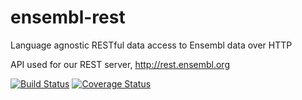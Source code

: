 ensembl-rest
============

Language agnostic RESTful data access to Ensembl data over HTTP

API used for our REST server, http://rest.ensembl.org



[![Build Status](https://travis-ci.org/Ensembl/ensembl-rest.png)][travis]
[![Coverage Status](https://coveralls.io/repos/Ensembl/ensembl-rest/badge.png)][coveralls]

[travis]: https://travis-ci.org/Ensembl/ensembl-rest
[coveralls]: https://coveralls.io/r/Ensembl/ensembl-rest
